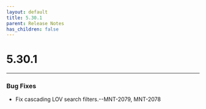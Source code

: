```yaml
---
layout: default
title: 5.30.1
parent: Release Notes
has_children: false
---
```

# 5.30.1
----
### Bug Fixes
- Fix cascading LOV search filters.--MNT-2079, MNT-2078